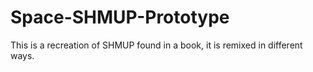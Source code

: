# Space-SHMUP-Prototype
This is a recreation of  SHMUP found in a book, it is remixed in different ways. 
